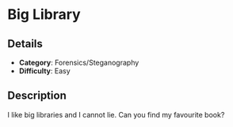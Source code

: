 # Big Library

## Details

- **Category**: Forensics/Steganography
- **Difficulty**: Easy

## Description

I like big libraries and I cannot lie. Can you find my favourite book?
